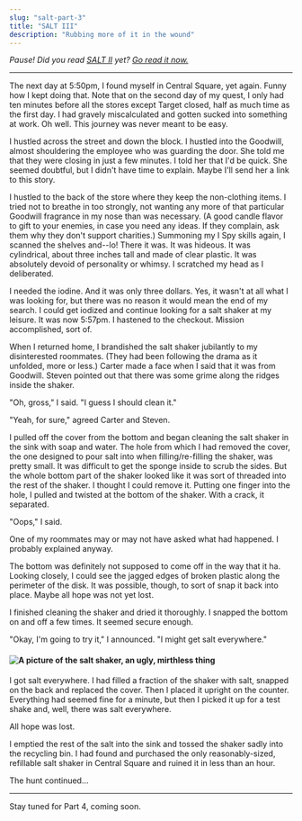 ```yaml
---
slug: "salt-part-3"
title: "SALT III"
description: "Rubbing more of it in the wound"
---
```


_Pause! Did you read [SALT II](/salt-part-2) yet? [Go read it now.](/salt-part-3)_

---

The next day at 5:50pm, I found myself in Central Square, yet again.
Funny how I kept doing that. Note that on the second day of my quest, I only had
ten minutes before all the stores except Target closed, half as much time as
the first day. I had gravely miscalculated and gotten sucked into something at work.
Oh well. This journey was never meant to be easy.

I hustled across the street and down the block. I hustled into the Goodwill, almost
shouldering the employee who was guarding the door. She told me that they were
closing in just a few minutes. I told her that I'd be quick. She seemed doubtful,
but I didn't have time to explain. Maybe I'll send her a link to this story.

I hustled to the back of the store where they keep the non-clothing items. I tried
not to breathe in too strongly, not wanting any more of that particular Goodwill
fragrance in my nose than was necessary. (A good candle flavor to gift to your enemies,
in case you need any ideas. If they complain, ask them why they don't support charities.)
Summoning my I Spy skills again, I scanned the shelves and--lo! There it was. It
was hideous. It was cylindrical, about three inches tall and made of clear plastic.
It was absolutely devoid of personality or whimsy. I scratched my head as I deliberated.

I needed the iodine. And it was only three dollars. Yes, it wasn't at all what I was
looking for, but there was no reason it would mean the end of my search. I could get
iodized and continue looking for a salt shaker at my leisure. It was now 5:57pm.
I hastened to the checkout. Mission accomplished, sort of.

When I returned home, I brandished the salt shaker jubilantly to my disinterested
roommates. (They had been following the drama as it unfolded, more or less.)
Carter made a face when I said that it was from Goodwill. Steven pointed out that
there was some grime along the ridges inside the shaker.

"Oh, gross," I said. "I guess I should clean it."

"Yeah, for sure," agreed Carter and Steven.

I pulled off the cover from the bottom and began cleaning the salt shaker in the sink
with soap and water. The hole from which I had removed the cover, the one designed to
pour salt into when filling/re-filling the shaker, was pretty small. It was difficult to
get the sponge inside to scrub the sides. But the whole bottom part of the shaker
looked like it was sort of threaded into the rest of the shaker. I thought I could
remove it. Putting one finger into the hole, I pulled and twisted at the bottom
of the shaker. With a crack, it separated.

"Oops," I said.

One of my roommates may or may not have asked what had happened. I probably explained
anyway.

The bottom was definitely not supposed to come off in the way that it ha. Looking
closely, I could see the jagged edges of broken plastic along the perimeter of the disk.
It was possible, though, to sort of snap it back into place. Maybe all hope was not yet lost.

I finished cleaning the shaker and dried it thoroughly. I snapped the bottom on and off
a few times. It seemed secure enough.

"Okay, I'm going to try it," I announced. "I might get salt everywhere."

#### ![A picture of the salt shaker, an ugly, mirthless thing](assets/salt2.png)

I got salt everywhere. I had filled a fraction of the shaker with salt,
snapped on the back and replaced the cover. Then I placed it upright on the counter.
Everything had seemed fine for a minute, but then I picked it up for a test shake
and, well, there was salt everywhere.

All hope was lost.

I emptied the rest of the salt into the sink and tossed the shaker sadly into the
recycling bin. I had found and purchased the only reasonably-sized, refillable salt shaker
in Central Square and ruined it in less than an hour.

The hunt continued...

---

Stay tuned for Part 4, coming soon.
